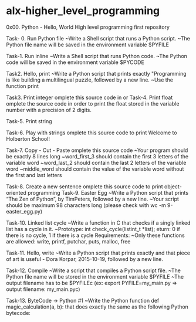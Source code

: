 # alx-higher_level_programming
0x00. Python - Hello, World
High level programming first repository

Task- 0. Run Python file
~Write a Shell script that runs a Python script.
~The Python file name will be saved in the environment variable $PYFILE

Task-1. Run inline
~Write a Shell script that runs Python code.
~The Python code will be saved in the environment variable $PYCODE

Task2. Hello, print
~Write a Python script that prints exactly "Programming is like building a multilingual puzzle, followed by a new line.
~Use the function print

Task3. Print integer
omplete this source code in or
Task-4. Print float
omplete the source code in order to print the float stored in the variable number with a precision of 2 digits.

Task-5. Print string

Task-6. Play with strings
omplete this source code to print Welcome to Holberton School!

Task-7. Copy - Cut - Paste
omplete this source code
~Your program should be exactly 8 lines long
~word_first_3 should contain the first 3 letters of the variable word
~word_last_2 should contain the last 2 letters of the variable word
~middle_word should contain the value of the variable word without the first and last letters

Task-8. Create a new sentence
omplete this source code to print object-oriented programming 
Task-9. Easter Egg
~Write a Python script that prints “The Zen of Python”, by TimPeters, followed by a new line.
~Your script should be maximum 98 characters long (please check with wc -m 9-easter_egg.py)

Task-10. Linked list cycle
~Write a function in C that checks if a singly linked list has a cycle in it.
~Prototype: int check_cycle(listint_t *list);
eturn: 0 if there is no cycle, 1 if there is a cycle
Requirements:
~Only these functions are allowed: write, printf, putchar, puts, malloc, free

Task-11. Hello, write
~Write a Python script that prints exactly and that piece of art is useful - Dora Korpar, 2015-10-19, followed by a new line.

Task-12. Compile
~Write a script that compiles a Python script file.
~The Python file name will be stored in the environment variable $PYFILE
~The output filename has to be $PYFILEc (ex: export PYFILE=my_main.py => output filename: my_main.pyc)

Task-13. ByteCode -> Python #1
~Write the Python function def magic_calculation(a, b): that does exactly the same as the following Python bytecode:

